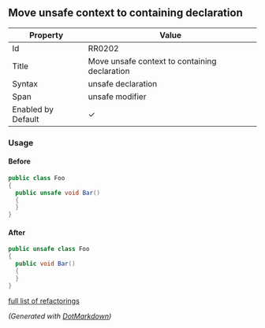 ## Move unsafe context to containing declaration

| Property           | Value                                         |
| ------------------ | --------------------------------------------- |
| Id                 | RR0202                                        |
| Title              | Move unsafe context to containing declaration |
| Syntax             | unsafe declaration                            |
| Span               | unsafe modifier                               |
| Enabled by Default | &#x2713;                                      |

### Usage

#### Before

```csharp
public class Foo
{
  public unsafe void Bar()
  {
  }
}
```

#### After

```csharp
public unsafe class Foo
{
  public void Bar()
  {
  }
}
```

[full list of refactorings](Refactorings.md)

*\(Generated with [DotMarkdown](http://github.com/JosefPihrt/DotMarkdown)\)*